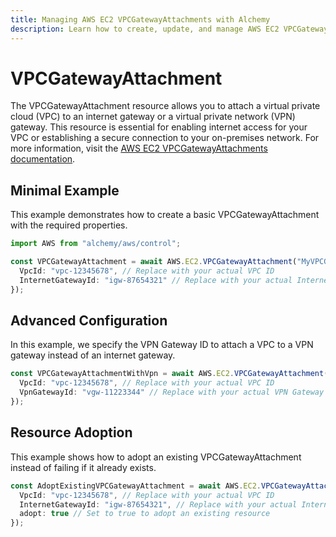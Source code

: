 ```yaml
---
title: Managing AWS EC2 VPCGatewayAttachments with Alchemy
description: Learn how to create, update, and manage AWS EC2 VPCGatewayAttachments using Alchemy Cloud Control.
---
```


# VPCGatewayAttachment

The VPCGatewayAttachment resource allows you to attach a virtual private cloud (VPC) to an internet gateway or a virtual private network (VPN) gateway. This resource is essential for enabling internet access for your VPC or establishing a secure connection to your on-premises network. For more information, visit the [AWS EC2 VPCGatewayAttachments documentation](https://docs.aws.amazon.com/ec2/latest/userguide/).

## Minimal Example

This example demonstrates how to create a basic VPCGatewayAttachment with the required properties.

```ts
import AWS from "alchemy/aws/control";

const VPCGatewayAttachment = await AWS.EC2.VPCGatewayAttachment("MyVPCGatewayAttachment", {
  VpcId: "vpc-12345678", // Replace with your actual VPC ID
  InternetGatewayId: "igw-87654321" // Replace with your actual Internet Gateway ID
});
```

## Advanced Configuration

In this example, we specify the VPN Gateway ID to attach a VPC to a VPN gateway instead of an internet gateway.

```ts
const VPCGatewayAttachmentWithVpn = await AWS.EC2.VPCGatewayAttachment("MyVpnGatewayAttachment", {
  VpcId: "vpc-12345678", // Replace with your actual VPC ID
  VpnGatewayId: "vgw-11223344" // Replace with your actual VPN Gateway ID
});
```

## Resource Adoption

This example shows how to adopt an existing VPCGatewayAttachment instead of failing if it already exists.

```ts
const AdoptExistingVPCGatewayAttachment = await AWS.EC2.VPCGatewayAttachment("MyAdoptedVPCGatewayAttachment", {
  VpcId: "vpc-12345678", // Replace with your actual VPC ID
  InternetGatewayId: "igw-87654321", // Replace with your actual Internet Gateway ID
  adopt: true // Set to true to adopt an existing resource
});
```